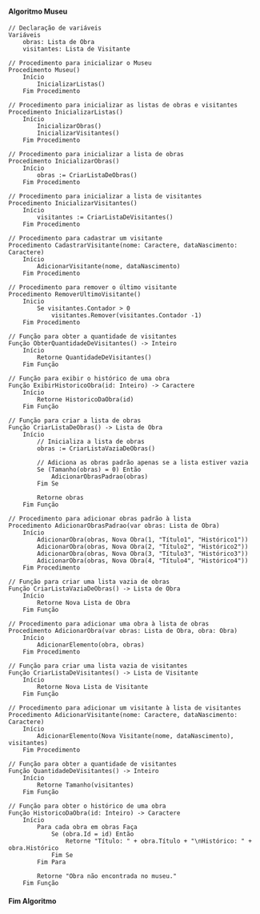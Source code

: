 #### Algoritmo Museu
    // Declaração de variáveis
    Variáveis
        obras: Lista de Obra
        visitantes: Lista de Visitante

    // Procedimento para inicializar o Museu
    Procedimento Museu()
        Início
            InicializarListas()
        Fim Procedimento

    // Procedimento para inicializar as listas de obras e visitantes
    Procedimento InicializarListas()
        Início
            InicializarObras()
            InicializarVisitantes()
        Fim Procedimento

    // Procedimento para inicializar a lista de obras
    Procedimento InicializarObras()
        Início
            obras := CriarListaDeObras()
        Fim Procedimento

    // Procedimento para inicializar a lista de visitantes
    Procedimento InicializarVisitantes()
        Início
            visitantes := CriarListaDeVisitantes()
        Fim Procedimento

    // Procedimento para cadastrar um visitante
    Procedimento CadastrarVisitante(nome: Caractere, dataNascimento: Caractere)
        Início
            AdicionarVisitante(nome, dataNascimento)
        Fim Procedimento

    // Procedimento para remover o último visitante
    Procedimento RemoverUltimoVisitante()
        Inicio
            Se visitantes.Contador > 0
                visitantes.Remover(visitantes.Contador -1)
        Fim Procedimento

    // Função para obter a quantidade de visitantes
    Função ObterQuantidadeDeVisitantes() -> Inteiro
        Início
            Retorne QuantidadeDeVisitantes()
        Fim Função

    // Função para exibir o histórico de uma obra
    Função ExibirHistoricoObra(id: Inteiro) -> Caractere
        Início
            Retorne HistoricoDaObra(id)
        Fim Função

    // Função para criar a lista de obras
    Função CriarListaDeObras() -> Lista de Obra
        Início
            // Inicializa a lista de obras
            obras := CriarListaVaziaDeObras()

            // Adiciona as obras padrão apenas se a lista estiver vazia
            Se (Tamanho(obras) = 0) Então
                AdicionarObrasPadrao(obras)
            Fim Se

            Retorne obras
        Fim Função

    // Procedimento para adicionar obras padrão à lista
    Procedimento AdicionarObrasPadrao(var obras: Lista de Obra)
        Início
            AdicionarObra(obras, Nova Obra(1, "Título1", "Histórico1"))
            AdicionarObra(obras, Nova Obra(2, "Título2", "Histórico2"))
            AdicionarObra(obras, Nova Obra(3, "Título3", "Histórico3"))
            AdicionarObra(obras, Nova Obra(4, "Título4", "Histórico4"))
        Fim Procedimento

    // Função para criar uma lista vazia de obras
    Função CriarListaVaziaDeObras() -> Lista de Obra
        Início
            Retorne Nova Lista de Obra
        Fim Função

    // Procedimento para adicionar uma obra à lista de obras
    Procedimento AdicionarObra(var obras: Lista de Obra, obra: Obra)
        Início
            AdicionarElemento(obra, obras)
        Fim Procedimento

    // Função para criar uma lista vazia de visitantes
    Função CriarListaDeVisitantes() -> Lista de Visitante
        Início
            Retorne Nova Lista de Visitante
        Fim Função

    // Procedimento para adicionar um visitante à lista de visitantes
    Procedimento AdicionarVisitante(nome: Caractere, dataNascimento: Caractere)
        Início
            AdicionarElemento(Nova Visitante(nome, dataNascimento), visitantes)
        Fim Procedimento

    // Função para obter a quantidade de visitantes
    Função QuantidadeDeVisitantes() -> Inteiro
        Início
            Retorne Tamanho(visitantes)
        Fim Função

    // Função para obter o histórico de uma obra
    Função HistoricoDaObra(id: Inteiro) -> Caractere
        Início
            Para cada obra em obras Faça
                Se (obra.Id = id) Então
                    Retorne "Título: " + obra.Título + "\nHistórico: " + obra.Histórico
                Fim Se
            Fim Para

            Retorne "Obra não encontrada no museu."
        Fim Função
#### Fim Algoritmo
